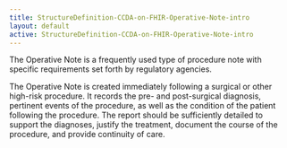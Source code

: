 ```yaml
---
title: StructureDefinition-CCDA-on-FHIR-Operative-Note-intro
layout: default
active: StructureDefinition-CCDA-on-FHIR-Operative-Note-intro
---
```


The Operative Note is a frequently used type of procedure note with specific requirements set forth by regulatory agencies.

The Operative Note is created immediately following a surgical or other high-risk procedure. It records the pre- and post-surgical diagnosis, pertinent events of the procedure, as well as the condition of the patient following the procedure. The report should be sufficiently detailed to support the diagnoses, justify the treatment, document the course of the procedure, and provide continuity of care. 